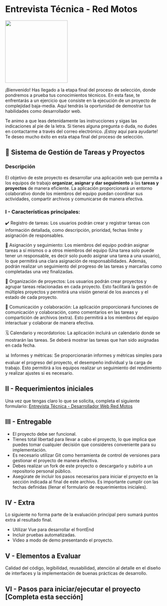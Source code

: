 # Entrevista Técnica - Red Motos

<img src="https://motos.redmotoshn.com/img/logo.png" width="200px" />

¡Bienvenido! Has llegado a la etapa final del proceso de selección, donde pondremos a prueba tus conocimientos técnicos. En esta fase, te enfrentarás a un ejercicio que consiste en la ejecución de un proyecto de complejidad baja-media. Aquí tendrás la oportunidad de demostrar tus habilidades como desarrollador web.

Te animo a que leas detenidamente las instrucciones y sigas las indicaciones al pie de la letra. Si tienes alguna pregunta o duda, no dudes en contactarme a través del correo electrónico. ¡Estoy aquí para ayudarte! Te deseo mucho éxito en esta etapa final del proceso de selección.

## 🚀 Sistema de Gestión de Tareas y Proyectos

### Descripción
El objetivo de este proyecto es desarrollar una aplicación web que permita a los equipos de trabajo **organizar, asignar y dar seguimiento** a las **tareas y proyectos** de manera eficiente. La aplicación proporcionará un entorno colaborativo donde los miembros del equipo puedan coordinar sus actividades, compartir archivos y comunicarse de manera efectiva.

### I - Características principales:

✔️ Registro de tareas: Los usuarios podrán crear y registrar tareas con información detallada, como descripción, prioridad, fechas límite y asignación de responsables.

📝 Asignación y seguimiento: Los miembros del equipo podrán asignar tareas a sí mismos o a otros miembros del equipo (Una tarea solo puede tener un responsable, es decir solo puedo asignar una tarea a una usuario), lo que permitirá una clara asignación de responsabilidades. Además, podrán realizar un seguimiento del progreso de las tareas y marcarlas como completadas una vez finalizadas.

📂 Organización de proyectos: Los usuarios podrán crear proyectos y agrupar tareas relacionadas en cada proyecto. Esto facilitará la gestión de múltiples proyectos y permitirá una visión general de los avances y el estado de cada proyecto.

💬 Comunicación y colaboración: La aplicación proporcionará funciones de comunicación y colaboración, como comentarios en las tareas y compartición de archivos (extra). Esto permitirá a los miembros del equipo interactuar y colaborar de manera efectiva.

🗓️ Calendario y recordatorios: La aplicación incluirá un calendario donde se mostrarán las tareas. Se deberá mostrar las tareas que han sido asignadas en cada fecha.

📊 Informes y métricas: Se proporcionarán informes y métricas simples para evaluar el progreso del proyecto, el desempeño individual y la carga de trabajo. Esto permitirá a los equipos realizar un seguimiento del rendimiento y realizar ajustes si es necesario.

## II - Requerimientos iniciales
Una vez que tengas claro lo que se solicita, completa el siguiente formulario: [Entrevista Técnica - Desarrollador Web Red Motos](https://forms.gle/DbYUebkQ6vUzmUfXA)

## III - Entregable
* El proyecto debe ser funcional.
* Tienes total libertad para llevar a cabo el proyecto, lo que implica que puedes tomar cualquier decisión que consideres conveniente para su implementación.
* Es necesario utilizar Git como herramienta de control de versiones para gestionar el proyecto de manera efectiva.
* Debes realizar un fork de este proyecto o descargarlo y subirlo a un repositorio personal público.
* Asegúrate de incluir los pasos necesarios para iniciar el proyecto en la sección indicada al final de este archivo.
Es importante cumplir con las fechas definidas (llenar el formulario de requerimientos iniciales).

## IV - Extra
Lo siguiente no forma parte de la evaluación principal pero sumará puntos extra al resultado final.
* Utilizar Vue para desarrollar el frontEnd
* Incluir pruebas automatizadas.
* Video a modo de demo presentando el proyecto.

## V - Elementos a Evaluar
Calidad del código, legibilidad, reusabilidad, atención al detalle en el diseño de interfaces y la implementación de buenas prácticas de desarrollo.


## VI - Pasos para iniciar/ejecutar el proyecto [Completa esta sección]